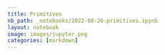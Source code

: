 ```yaml
---
title: Primitives
nb_path: _notebooks/2022-08-26-primitives.ipynb
layout: notebook
image: images/jupyter.png
categories: [markdown]
---
```


<!--
#################################################
### THIS FILE WAS AUTOGENERATED! DO NOT EDIT! ###
#################################################
# file to edit: _notebooks/2022-08-26-primitives.ipynb
-->

<div class="container" id="notebook-container">
        
</div>
 


